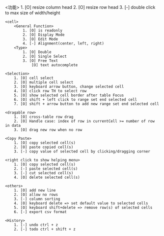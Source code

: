 <功能>
    <Resize>
        1. [O] resize column head
        2. [O] resize row head
        3. [-] double click to max size of width/height

    <cell>
        <General Function>
            1. [O] is readonly
            2. [O] Display Mode
            3. [O] Edit Mode
            4. [-] Alignment(center, left, right)
        <Type>
            1. [O] Double
            2. [O] Single Select
            3. [O] Free Text
                [O] text autocomplete
    
    <Selection>
        1. [O] cell select
        2. [O] multiple cell select
        3. [O] keyboard arrow button, change selected cell
        4. [O] click row TH to select row
        5. [O] show selected cell border after table Focus
        6. [O] shift + left click to range set end selected cell
        7. [O] shift + arrow button to add new range set end selected cell

    <dragable row>
        1. [O] cross-table row drag
        2. [O] Handle case: index of row in currentCell >= number of row in data
        3. [O] drag new row when no row                

    <Copy Paste>
        1. [O] copy selected cell(s)
        2. [O] paste copied cell(s)
        3. [-] copy value of selected cell by clicking/dragging corner

    <right click to show helping menu>
        1. [O] copy selected cell(s)
        2. [-] paste selected cell(s)
        3. [-] cut selected cell(s)
        4. [O] delete selected cell(s)

    <others>
        1. [O] add new line
        2. [O] allow no rows
        3. [-] column sorting
        4. [O] keyboard delete => set default value to selected cells
        5. [O] keyboard shift+delete => remove row(s) of selected cells
        6. [-] export csv format

    <History>
        1. [-] undo ctrl + z
        2. [-] todo ctrl + shift + z

